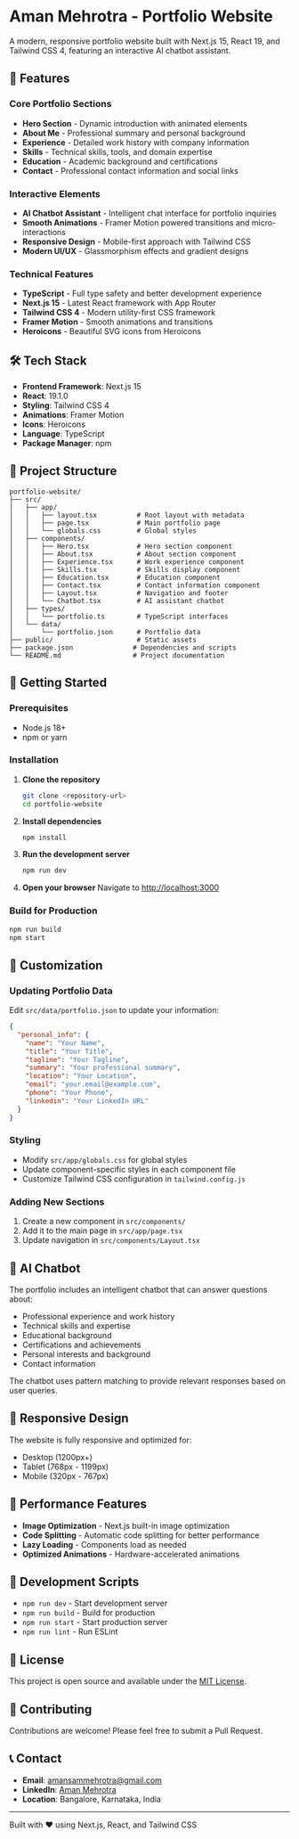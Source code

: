 # Aman Mehrotra - Portfolio Website

A modern, responsive portfolio website built with Next.js 15, React 19, and Tailwind CSS 4, featuring an interactive AI chatbot assistant.

## 🚀 Features

### Core Portfolio Sections
- **Hero Section** - Dynamic introduction with animated elements
- **About Me** - Professional summary and personal background
- **Experience** - Detailed work history with company information
- **Skills** - Technical skills, tools, and domain expertise
- **Education** - Academic background and certifications
- **Contact** - Professional contact information and social links

### Interactive Elements
- **AI Chatbot Assistant** - Intelligent chat interface for portfolio inquiries
- **Smooth Animations** - Framer Motion powered transitions and micro-interactions
- **Responsive Design** - Mobile-first approach with Tailwind CSS
- **Modern UI/UX** - Glassmorphism effects and gradient designs

### Technical Features
- **TypeScript** - Full type safety and better development experience
- **Next.js 15** - Latest React framework with App Router
- **Tailwind CSS 4** - Modern utility-first CSS framework
- **Framer Motion** - Smooth animations and transitions
- **Heroicons** - Beautiful SVG icons from Heroicons

## 🛠️ Tech Stack

- **Frontend Framework**: Next.js 15
- **React**: 19.1.0
- **Styling**: Tailwind CSS 4
- **Animations**: Framer Motion
- **Icons**: Heroicons
- **Language**: TypeScript
- **Package Manager**: npm

## 📁 Project Structure

```
portfolio-website/
├── src/
│   ├── app/
│   │   ├── layout.tsx          # Root layout with metadata
│   │   ├── page.tsx            # Main portfolio page
│   │   └── globals.css         # Global styles
│   ├── components/
│   │   ├── Hero.tsx            # Hero section component
│   │   ├── About.tsx           # About section component
│   │   ├── Experience.tsx      # Work experience component
│   │   ├── Skills.tsx          # Skills display component
│   │   ├── Education.tsx       # Education component
│   │   ├── Contact.tsx         # Contact information component
│   │   ├── Layout.tsx          # Navigation and footer
│   │   └── Chatbot.tsx         # AI assistant chatbot
│   ├── types/
│   │   └── portfolio.ts        # TypeScript interfaces
│   └── data/
│       └── portfolio.json      # Portfolio data
├── public/                     # Static assets
├── package.json               # Dependencies and scripts
└── README.md                  # Project documentation
```

## 🚀 Getting Started

### Prerequisites
- Node.js 18+ 
- npm or yarn

### Installation

1. **Clone the repository**
   ```bash
   git clone <repository-url>
   cd portfolio-website
   ```

2. **Install dependencies**
   ```bash
   npm install
   ```

3. **Run the development server**
   ```bash
   npm run dev
   ```

4. **Open your browser**
   Navigate to [http://localhost:3000](http://localhost:3000)

### Build for Production

```bash
npm run build
npm start
```

## 🎨 Customization

### Updating Portfolio Data
Edit `src/data/portfolio.json` to update your information:

```json
{
  "personal_info": {
    "name": "Your Name",
    "title": "Your Title",
    "tagline": "Your Tagline",
    "summary": "Your professional summary",
    "location": "Your Location",
    "email": "your.email@example.com",
    "phone": "Your Phone",
    "linkedin": "Your LinkedIn URL"
  }
}
```

### Styling
- Modify `src/app/globals.css` for global styles
- Update component-specific styles in each component file
- Customize Tailwind CSS configuration in `tailwind.config.js`

### Adding New Sections
1. Create a new component in `src/components/`
2. Add it to the main page in `src/app/page.tsx`
3. Update navigation in `src/components/Layout.tsx`

## 🤖 AI Chatbot

The portfolio includes an intelligent chatbot that can answer questions about:
- Professional experience and work history
- Technical skills and expertise
- Educational background
- Certifications and achievements
- Personal interests and background
- Contact information

The chatbot uses pattern matching to provide relevant responses based on user queries.

## 📱 Responsive Design

The website is fully responsive and optimized for:
- Desktop (1200px+)
- Tablet (768px - 1199px)
- Mobile (320px - 767px)

## 🎯 Performance Features

- **Image Optimization** - Next.js built-in image optimization
- **Code Splitting** - Automatic code splitting for better performance
- **Lazy Loading** - Components load as needed
- **Optimized Animations** - Hardware-accelerated animations

## 🔧 Development Scripts

- `npm run dev` - Start development server
- `npm run build` - Build for production
- `npm run start` - Start production server
- `npm run lint` - Run ESLint

## 📄 License

This project is open source and available under the [MIT License](LICENSE).

## 🤝 Contributing

Contributions are welcome! Please feel free to submit a Pull Request.

## 📞 Contact

- **Email**: amansammehrotra@gmail.com
- **LinkedIn**: [Aman Mehrotra](https://www.linkedin.com/in/aman-mehrotra-dataislife)
- **Location**: Bangalore, Karnataka, India

---

Built with ❤️ using Next.js, React, and Tailwind CSS
